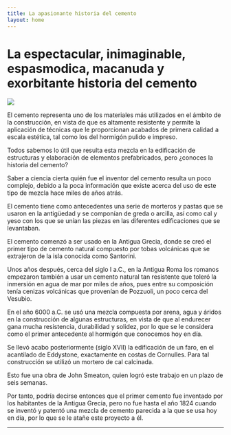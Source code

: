 ```yaml
---
title: La apasionante historia del cemento
layout: home
---
```

# La espectacular, inimaginable, espasmodica, macanuda y exorbitante historia del cemento

![](https://www.rubi.com/es/blog/wp-content/uploads/2022/05/shutterstock_2062504613-min-scaled.jpg)

El cemento representa uno de los materiales más utilizados en el ámbito de la construcción, en vista de que es altamente resistente y permite la aplicación de técnicas que le proporcionan acabados de primera calidad a escala estética, tal como los del hormigón pulido e impreso.

Todos sabemos lo útil que resulta esta mezcla en la edificación de estructuras y elaboración de elementos prefabricados, pero ¿conoces la historia del cemento?

Saber a ciencia cierta quién fue el inventor del cemento resulta un poco complejo, debido a la poca información que existe acerca del uso de este tipo de mezcla hace miles de años atrás.

El cemento tiene como antecedentes una serie de morteros y pastas que se usaron en la antigüedad y se componían de greda o arcilla, así como cal y yeso con los que se unían las piezas en las diferentes edificaciones que se levantaban.

El cemento comenzó a ser usado en la Antigua Grecia, donde se creó el primer tipo de cemento natural compuesto por tobas volcánicas que se extrajeron de la isla conocida como Santorini. 

Unos años después, cerca del siglo I a.C., en la Antigua Roma los romanos empezaron también a usar un cemento natural tan resistente que toleró la inmersión en agua de mar por miles de años, pues entre su composición tenía cenizas volcánicas que provenían de Pozzuoli, un poco cerca del Vesubio.

En el año 6000 a.C. se usó una mezcla compuesta por arena, agua y áridos en la construcción de algunas estructuras, en vista de que al endurecer gana mucha resistencia, durabilidad y solidez, por lo que se le considera como el primer antecedente al hormigón que conocemos hoy en día.

Se llevó acabo posteriormente (siglo XVII) la edificación de un faro, en el acantilado de Eddystone, exactamente en costas de Cornulles. Para tal construcción se utilizó un mortero de cal calcinada.

Esto fue una obra de John Smeaton, quien logró este trabajo en un plazo de seis semanas.

Por tanto, podría decirse entonces que el primer cemento fue inventado por los habitantes de la Antigua Grecia, pero no fue hasta el año 1824 cuando se inventó y patentó una mezcla de cemento parecida a la que se usa hoy en día, por lo que se le atañe este proyecto a él.

----

[^1]: [It can take up to 10 minutes for changes to your site to publish after you push the changes to GitHub](https://docs.github.com/en/pages/setting-up-a-github-pages-site-with-jekyll/creating-a-github-pages-site-with-jekyll#creating-your-site).

[Just the Docs]: https://just-the-docs.github.io/just-the-docs/
[GitHub Pages]: https://docs.github.com/en/pages
[README]: https://github.com/just-the-docs/just-the-docs-template/blob/main/README.md
[Jekyll]: https://jekyllrb.com
[GitHub Pages / Actions workflow]: https://github.blog/changelog/2022-07-27-github-pages-custom-github-actions-workflows-beta/
[use this template]: https://github.com/just-the-docs/just-the-docs-template/generate

